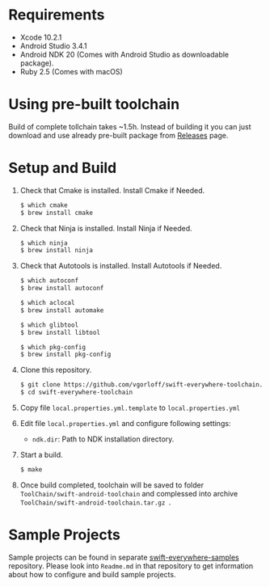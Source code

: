 Requirements
============

- Xcode 10.2.1
- Android Studio 3.4.1
- Android NDK 20 (Comes with Android Studio as downloadable package).
- Ruby 2.5 (Comes with macOS)

Using pre-built toolchain
=========================

Build of complete tollchain takes ~1.5h. Instead of building it you can just download and use already pre-built package from [Releases](https://github.com/vgorloff/swift-everywhere-toolchain/releases) page.


Setup and Build
===============

1. Check that Cmake is installed. Install Cmake if Needed.

   ```bash
   $ which cmake
   $ brew install cmake
   ```

2. Check that Ninja is installed. Install Ninja if Needed.

   ```bash
   $ which ninja
   $ brew install ninja
   ```

3. Check that Autotools is installed. Install Autotools if Needed.

   ```bash
   $ which autoconf
   $ brew install autoconf

   $ which aclocal
   $ brew install automake

   $ which glibtool
   $ brew install libtool

   $ which pkg-config
   $ brew install pkg-config
   ```

4. Clone this repository.

    ```bash
    $ git clone https://github.com/vgorloff/swift-everywhere-toolchain.git
    $ cd swift-everywhere-toolchain
    ```

5. Copy file `local.properties.yml.template` to `local.properties.yml`

6. Edit file `local.properties.yml` and configure following settings:

   - `ndk.dir`: Path to NDK installation directory.

7. Start a build.

   ```bash
   $ make
   ```

8. Once build completed, toolchain will be saved to folder `ToolChain/swift-android-toolchain` and complessed into archive `ToolChain/swift-android-toolchain.tar.gz
`.

Sample Projects
===============

Sample projects can be found in separate [swift-everywhere-samples](https://github.com/vgorloff/swift-everywhere-samples) repository. Please look into `Readme.md` in that repository to get information about how to configure and build sample projects.
